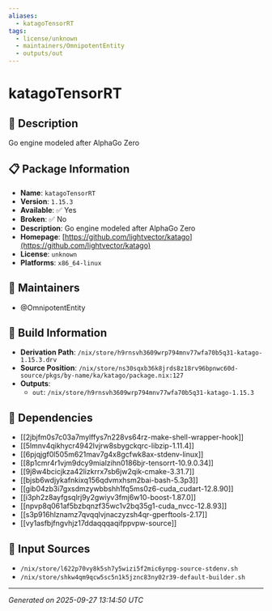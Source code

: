 ```yaml
---
aliases:
  - katagoTensorRT
tags:
  - license/unknown
  - maintainers/OmnipotentEntity
  - outputs/out
---
```


# katagoTensorRT

## 📝 Description

Go engine modeled after AlphaGo Zero

## 📋 Package Information

- **Name**: `katagoTensorRT`
- **Version**: `1.15.3`
- **Available**: ✅ Yes
- **Broken**: ✅ No
- **Description**: Go engine modeled after AlphaGo Zero
- **Homepage**: [https://github.com/lightvector/katago](https://github.com/lightvector/katago)
- **License**: `unknown`
- **Platforms**: `x86_64-linux`
## 👥 Maintainers

- @OmnipotentEntity


## 🔧 Build Information

- **Derivation Path**: `/nix/store/h9rnsvh3609wrp794mnv77wfa70b5q31-katago-1.15.3.drv`
- **Source Position**: `/nix/store/ns30sqxb36k8jrds8z18rv96bpnwc60d-source/pkgs/by-name/ka/katago/package.nix:127`
- **Outputs**:
  - `out`:  `/nix/store/h9rnsvh3609wrp794mnv77wfa70b5q31-katago-1.15.3`

## 🔗 Dependencies

- [[2jbjfm0s7c03a7mylffys7n228vs64rz-make-shell-wrapper-hook]]
- [[5lmnv4qikhycr4942lvjrw8sbygckqrc-libzip-1.11.4]]
- [[6pjqjgf0l505m621mav7g4x8gcfwk8ax-stdenv-linux]]
- [[8p1cmr4r1vjm9dcy9mialzihn0186bjr-tensorrt-10.9.0.34]]
- [[9j8w4bcicjkza42lizkrrx7sb6jw2qik-cmake-3.31.7]]
- [[bjsb6wdjykafnkixq156qdvmxhsm2bai-bash-5.3p3]]
- [[gib04zb3i7gxsdmzywbbshh1fq5ms0z6-cuda_cudart-12.8.90]]
- [[i3ph2z8ayfgsqlrj9y2gwiyv3fmj6w10-boost-1.87.0]]
- [[npvp8q061af5bzbqnzf35wc1v2bq35g1-cuda_nvcc-12.8.93]]
- [[s3p916hlznamz7qvqqlvjnaczyzsh4qr-gperftools-2.17]]
- [[vy1asfbjfngvhjz17ddaqqqaqifppvpw-source]]

## 📁 Input Sources

- `/nix/store/l622p70vy8k5sh7y5wizi5f2mic6ynpg-source-stdenv.sh`
- `/nix/store/shkw4qm9qcw5sc5n1k5jznc83ny02r39-default-builder.sh`

---
*Generated on 2025-09-27 13:14:50 UTC*
